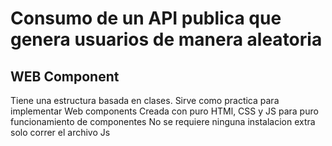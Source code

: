 # Consumo de un API publica que genera usuarios de manera aleatoria
## WEB Component 
Tiene una estructura basada en clases.
Sirve como practica para implementar Web components
Creada con puro HTMl, CSS y JS para puro funcionamiento de componentes
No se requiere ninguna instalacion extra solo correr el archivo Js
